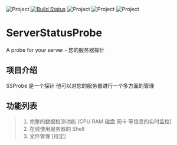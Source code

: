 ![Project](https://img.shields.io/github/release/qubyte/rubidium.svg)
[![Build Status](https://travis-ci.org/SaigyoujiYuyuko233/ServerStatusProbe.svg?branch=master)](https://travis-ci.org/SaigyoujiYuyuko233/ServerStatusProbe)
![Project](https://img.shields.io/github/release/qubyte/rubidium.svg)
![Project](https://img.shields.io/badge/License-AGPLv3-red.svg)
![Project](https://img.shields.io/github/languages/code-size/badges/shields.svg)

# ServerStatusProbe
A probe for your server - 您的服务器探针

## 项目介绍
SSProbe 是一个探针 他可以对您的服务器进行一个多方面的管理

## 功能列表
> 1. 完整的数据检测功能 [CPU RAM 磁盘 网卡 等信息的实时监控] <br>
> 2. 在线使用服务器的 Shell <br>
> 3. 文件管理 [待定] <br>

